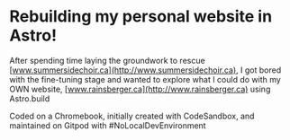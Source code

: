 # Rebuilding my personal website in Astro!

After spending time laying the groundwork to rescue [www.summersidechoir.ca](http://www.summersidechoir.ca), I got bored with the fine-tuning stage and wanted to explore what I could do with my OWN website, [www.rainsberger.ca](http://www.rainsberger.ca) using Astro.build

Coded on a Chromebook, initially created with CodeSandbox, and maintained on Gitpod with #NoLocalDevEnvironment
